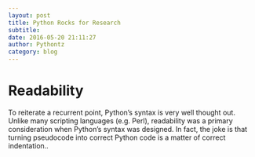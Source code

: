 ```yaml
---
layout: post
title: Python Rocks for Research
subtitle: 
date: 2016-05-20 21:11:27
author: Pythontz
category: blog
---
```


# Readability
To reiterate a recurrent point, Python’s syntax is very well thought out. Unlike many scripting languages (e.g. Perl), readability was a primary consideration when Python’s syntax was designed. In fact, the joke is that turning pseudocode into correct Python code is a matter of correct indentation..